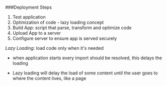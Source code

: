 ###Deployment Steps

1. Test application
2. Optimization of code - lazy loading concept
3. Build App: script that parse, transform and optimize code
4. Upload App to a server
5. Configure server to ensure app is served securely

_Lazy Loading_: load code only when it's needed

- when application starts every import should be resolved, this delays the loading

- Lazy loading will delay the load of some content until the user goes to where the content lives, like a page
